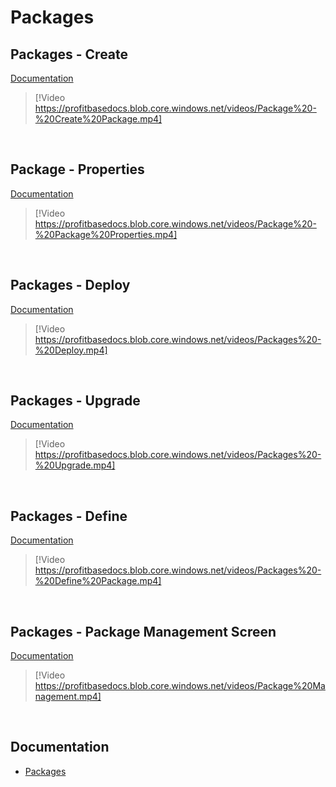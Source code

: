 
# Packages

## Packages - Create
[Documentation](../docs/package.md)

> [!Video https://profitbasedocs.blob.core.windows.net/videos/Package%20-%20Create%20Package.mp4]

<br/>

## Package - Properties
[Documentation](../docs/package/develop-package/create-package/configuration-options/package-properties.md)

> [!Video https://profitbasedocs.blob.core.windows.net/videos/Package%20-%20Package%20Properties.mp4]

<br/>

## Packages - Deploy
[Documentation](../docs/package/deploy-package.md)

> [!Video https://profitbasedocs.blob.core.windows.net/videos/Packages%20-%20Deploy.mp4]

<br/>

## Packages - Upgrade
[Documentation](../docs/package/upgrade-package.md)

> [!Video https://profitbasedocs.blob.core.windows.net/videos/Packages%20-%20Upgrade.mp4]

<br/>


## Packages - Define
[Documentation](../docs/package/develop-package/create-package/define-package.md)

> [!Video https://profitbasedocs.blob.core.windows.net/videos/Packages%20-%20Define%20Package.mp4]

<br/>


## Packages - Package Management Screen
[Documentation](../docs/package/upgrade-package/production-upgrade.md)

> [!Video https://profitbasedocs.blob.core.windows.net/videos/Package%20Management.mp4]

<br/>



## Documentation  

* [Packages](../docs/package.md)



